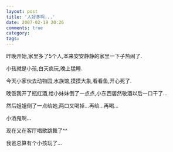 ```yaml
---
layout: post
title: '人好多啊...'
date: 2007-02-19 20:26
comments: true
category: 
tags:
---
```

    

昨晚开始,家里多了5个人,本来安安静静的家里一下子热闹了.

小孩就是小孩,白天疯玩,晚上猛睡.

今天小家伙去动物园,水族馆,摸摸大象,看看鱼,开心死了.

晚饭我开了瓶红酒,给小妹妹倒了一点点,小东西居然敬酒以后一口干了...

然后姐姐倒了一点给她,两口又喝掉...再给...再喝...

小酒鬼啊...

现在又在客厅唱歌跳舞了^^

我爸总算有个小孩玩了...
